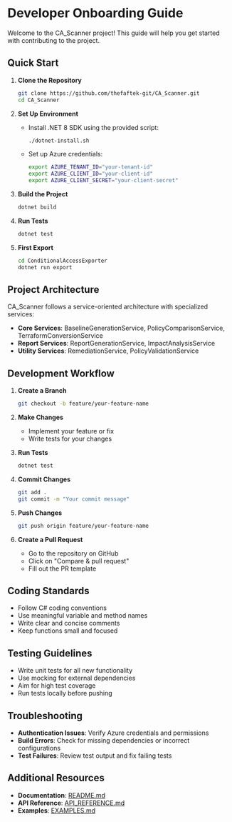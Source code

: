 
# Developer Onboarding Guide

Welcome to the CA_Scanner project! This guide will help you get started with contributing to the project.

## Quick Start

1. **Clone the Repository**
   ```bash
   git clone https://github.com/thefaftek-git/CA_Scanner.git
   cd CA_Scanner
   ```

2. **Set Up Environment**
   - Install .NET 8 SDK using the provided script:
     ```bash
     ./dotnet-install.sh
     ```
   - Set up Azure credentials:
     ```bash
     export AZURE_TENANT_ID="your-tenant-id"
     export AZURE_CLIENT_ID="your-client-id"
     export AZURE_CLIENT_SECRET="your-client-secret"
     ```

3. **Build the Project**
   ```bash
   dotnet build
   ```

4. **Run Tests**
   ```bash
   dotnet test
   ```

5. **First Export**
   ```bash
   cd ConditionalAccessExporter
   dotnet run export
   ```

## Project Architecture

CA_Scanner follows a service-oriented architecture with specialized services:

- **Core Services**: BaselineGenerationService, PolicyComparisonService, TerraformConversionService
- **Report Services**: ReportGenerationService, ImpactAnalysisService
- **Utility Services**: RemediationService, PolicyValidationService

## Development Workflow

1. **Create a Branch**
   ```bash
   git checkout -b feature/your-feature-name
   ```

2. **Make Changes**
   - Implement your feature or fix
   - Write tests for your changes

3. **Run Tests**
   ```bash
   dotnet test
   ```

4. **Commit Changes**
   ```bash
   git add .
   git commit -m "Your commit message"
   ```

5. **Push Changes**
   ```bash
   git push origin feature/your-feature-name
   ```

6. **Create a Pull Request**
   - Go to the repository on GitHub
   - Click on "Compare & pull request"
   - Fill out the PR template

## Coding Standards

- Follow C# coding conventions
- Use meaningful variable and method names
- Write clear and concise comments
- Keep functions small and focused

## Testing Guidelines

- Write unit tests for all new functionality
- Use mocking for external dependencies
- Aim for high test coverage
- Run tests locally before pushing

## Troubleshooting

- **Authentication Issues**: Verify Azure credentials and permissions
- **Build Errors**: Check for missing dependencies or incorrect configurations
- **Test Failures**: Review test output and fix failing tests

## Additional Resources

- **Documentation**: [README.md](/README.md)
- **API Reference**: [API_REFERENCE.md](/docs/API_REFERENCE.md)
- **Examples**: [EXAMPLES.md](/docs/EXAMPLES.md)

